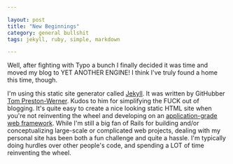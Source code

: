 ```yaml
---

layout: post
title: "New Beginnings"
category: general bullshit
tags: jekyll, ruby, simple, markdown

---
```


Well, after fighting with Typo a bunch I finally decided it was time and moved my blog to YET ANOTHER ENGINE! I think I've truly found a home this time, though.

I'm using this static site generator called [Jekyll][1]. It was written by GitHubber [Tom Preston-Werner][2]. Kudos to him for simplifying the FUCK out of blogging. It's quite easy to create a nice looking static HTML site when you're not reinventing the wheel and developing on an [application-grade web framework][3]. While I'm still a big fan of Rails for building and/or conceptualizing large-scale or complicated web projects, dealing with my personal site has been both a fun challenge and quite a hassle. I'm typically doing hurdles over other people's code, and spending a LOT of time reinventing the wheel. 

[1]: http://jekyllrb.com
[2]: http://tom.preston-werner.com/
[3]: http://rubyonrails.org